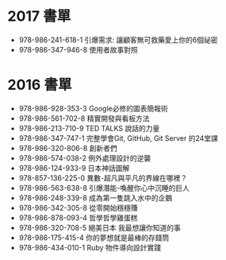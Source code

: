 # 2017 書單

* 978-986-241-618-1 引爆需求: 讓顧客無可救藥愛上你的6個祕密
* 978-986-347-946-8 使用者故事對照

# 2016 書單

* 978-986-928-353-3 Google必修的圖表簡報術
* 978-986-561-702-8 精實開發與看板方法
* 978-986-213-710-9 TED TALKS 說話的力量
* 978-986-347-747-1 完整學會Git, GitHub, Git Server 的24堂課
* 978-986-320-806-8 創新者們
* 978-986-574-038-2 例外處理設計的逆襲
* 978-986-124-933-9 日本神話圖解
* 978-857-136-225-0 異數-超凡與平凡的界線在哪裡？
* 978-986-563-638-8 引爆潛能-喚醒你心中沉睡的巨人
* 978-986-248-339-8 成為第一隻跳入水中的企鵝
* 978-986-342-305-8 從零開始穩穩賺
* 978-986-878-093-4 哲學哲學雞蛋糕
* 978-986-320-708-5 絕美日本 我最想讓你知道的事
* 978-986-175-415-4 你的夢想就是最棒的存錢筒
* 978-986-434-010-1 Ruby 物件導向設計實踐
